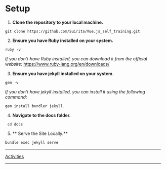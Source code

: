 # Setup

1. **Clone the repository to your local machine.**

```Shell
git clone https://github.com/Suirita/Vue.js_self_training.git
```

2. **Ensure you have Ruby installed on your system.**

```Shell
ruby -v
```

_If you don't have Ruby installed, you can download it from the official website:_ https://www.ruby-lang.org/en/downloads/

3. **Ensure you have jekyll installed on your system.**

```Shell
gem -v
```

_If you don't have jekyll installed, you can install it using the following command:_

```Shell
gem install bundler jekyll.
```

4. **Navigate to the docs folder.**

```Shell
 cd docs
```

5. ** Serve the Site Locally.**

```Shell
bundle exec jekyll serve
```

---

[Activities](https://suirita.github.io/Vue.js_self_training)

---

